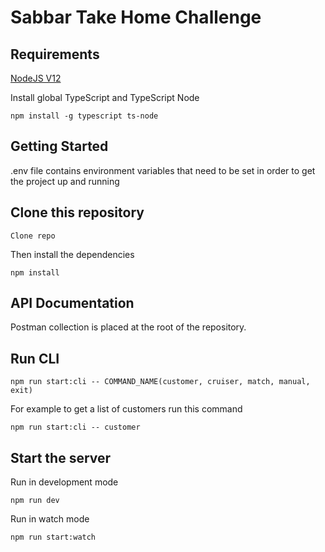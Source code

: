 # Sabbar Take Home Challenge

## Requirements

[NodeJS V12](https://nodejs.org/en/)

Install global TypeScript and TypeScript Node

```
npm install -g typescript ts-node
```

## Getting Started

.env file contains environment variables that need to be set in order to get the project up and running

## Clone this repository

```
Clone repo
```

Then install the dependencies

```
npm install
```

## API Documentation

Postman collection is placed at the root of the repository.

## Run CLI

```
npm run start:cli -- COMMAND_NAME(customer, cruiser, match, manual, exit)
```
For example to get a list of customers run this command

```
npm run start:cli -- customer
```

## Start the server

Run in development mode

```
npm run dev
```

Run in watch mode

```
npm run start:watch
```
